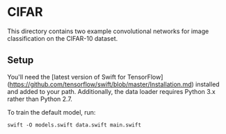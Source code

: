 # CIFAR

This directory contains two example convolutional networks for image classification on the
CIFAR-10 dataset.

## Setup

You'll need the [latest version of Swift for TensorFlow]
(https://github.com/tensorflow/swift/blob/master/Installation.md)
installed and added to your path. Additionally, the data loader requires Python 3.x rather than
Python 2.7.

To train the default model, run:

```
swift -O models.swift data.swift main.swift
```

